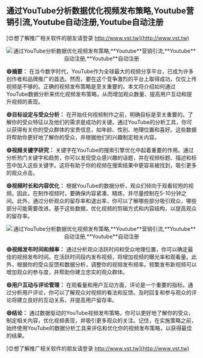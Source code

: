 ## **通过YouTube分析数据优化视频发布策略,**Youtube**营销引流,**Youtube**自动注册,**Youtube**自动注册**

[😍想了解推广相关软件的朋友请登录 http://www.vst.tw](http://www.vst.tw)

 <center><img src="https://vst.tw/MP4/tuiguang/png/8.png" alt="通过YouTube分析数据优化视频发布策略,**Youtube**营销引流,**Youtube**自动注册,**Youtube**自动注册"></center>

**😄摘要：**
在当今数字时代，YouTube作为全球最大的视频分享平台，已成为许多创作者和品牌推广的首选。然而，要在这个竞争激烈的平台上取得成功，仅仅上传视频是不够的。正确的视频发布策略是至关重要的。本文将介绍如何通过YouTube数据分析来优化视频发布策略，从而增加观众数量、提高用户互动和提升视频的表现。

**😄目标设定与受众分析：**
在开始任何视频制作之前，明确目标是至关重要的。了解你的受众特征以及他们的需求是成功的关键。通过YouTube的分析工具，你可以获得有关你的受众群体的宝贵信息，如年龄、性别、地理位置和喜好。这些数据将帮助你更好地了解你的受众，并根据他们的兴趣制定相关内容。

**😄视频关键字研究：**
关键字在YouTube的搜索引擎优化中起着重要的作用。通过分析热门关键字和趋势，你可以发现受众感兴趣的话题，并在视频标题、描述和标签中加入这些关键字。这将有助于你的视频在搜索结果中更容易被找到，吸引更多的观众点击。

**😄视频时长和内容优化：**
根据YouTube的数据分析，观众们倾向于观看较短的视频。因此，在制作视频时，要确保内容紧凑、精炼，并尽量控制在5-10分钟之间。此外，通过分析观众的留存率和退出率，你可以了解哪些部分吸引观众，哪些部分可能需要改进。基于这些数据，优化视频的剪辑方式和内容结构，以提高观众的留存率。

 <center><img src="https://vst.tw/MP4/tuiguang/png/2.png" alt="通过YouTube分析数据优化视频发布策略,**Youtube**营销引流,**Youtube**自动注册,**Youtube**自动注册"></center>

**😄视频发布时间和频率：**
通过分析观众活跃时间和受众地理位置，你可以确定最佳的视频发布时间。在活跃时间段内发布视频，将增加视频的曝光率和观看量。此外，根据你的受众反馈和数据分析，调整你的视频发布频率。频繁发布新视频可以增加观众的参与度，并帮助你建立忠实的观众群体。

**😄用户互动与评论管理：**
在观看量和用户互动方面，评论是一个重要的指标。通过分析用户评论，你可以了解观众对视频的看法和反馈。及时回复和参与观众的评论将建立良好的互动关系，并提高用户留存率。

**😄结论：**
通过数据驱动的YouTube视频发布策略，你可以更好地了解你的受众，制定相关内容，优化视频表现，并吸引更多观众的关注。记住，在实施策略之前，始终使用YouTube的数据分析工具来评估和优化你的视频发布策略，以获得最佳的结果。

[😍想了解推广相关软件的朋友请登录 http://www.vst.tw](http://www.vst.tw)



